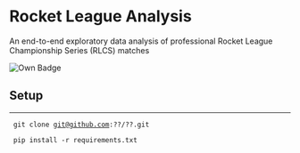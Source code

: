 # Rocket League Analysis
An end-to-end exploratory data analysis of professional Rocket League Championship Series (RLCS) matches

![Own Badge](https://img.shields.io/badge/dependencies-3-brightgreen)  

## Setup
-------

<code> git clone git@github.com:??/??.git</code>

<code> pip install -r requirements.txt </code>

